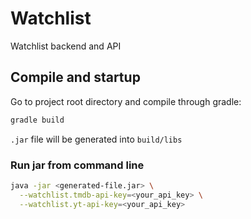 # Watchlist

Watchlist backend and API

## Compile and startup

Go to project root directory and compile through gradle:

```bash
gradle build
```

`.jar` file will be generated into `build/libs` 



### Run jar from command line

```bash
java -jar <generated-file.jar> \
  --watchlist.tmdb-api-key=<your_api_key> \
  --watchlist.yt-api-key=<your_api_key>
```

